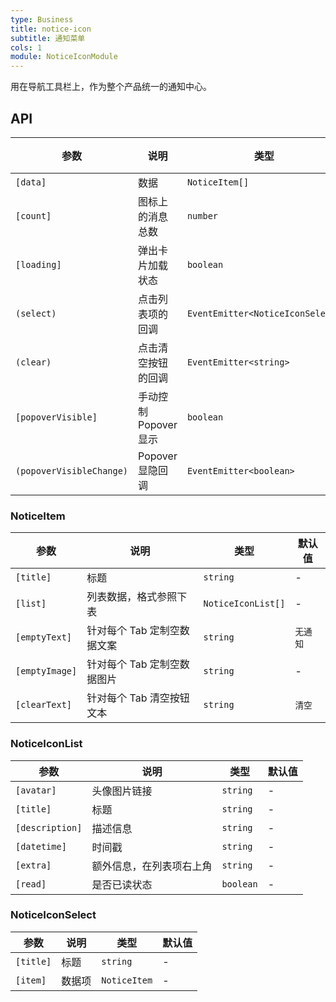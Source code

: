 ```yaml
---
type: Business
title: notice-icon
subtitle: 通知菜单
cols: 1
module: NoticeIconModule
---
```


用在导航工具栏上，作为整个产品统一的通知中心。

## API

参数 | 说明 | 类型 | 默认值
----|------|-----|------
`[data]` | 数据 | `NoticeItem[]` | -
`[count]` | 图标上的消息总数 | `number` | -
`[loading]` | 弹出卡片加载状态 | `boolean` | `false`
`(select)` | 点击列表项的回调 | `EventEmitter<NoticeIconSelect>` | -
`(clear)` | 点击清空按钮的回调 | `EventEmitter<string>` | -
`[popoverVisible]` | 手动控制Popover显示 | `boolean` | `false`
`(popoverVisibleChange)` | Popover显隐回调 | `EventEmitter<boolean>` | -

### NoticeItem

参数 | 说明 | 类型 | 默认值
----|------|-----|------
`[title]` | 标题 | `string` | -
`[list]` | 列表数据，格式参照下表 | `NoticeIconList[]` | -
`[emptyText]` | 针对每个 Tab 定制空数据文案 | `string` | `无通知`
`[emptyImage]` | 针对每个 Tab 定制空数据图片 | `string` | -
`[clearText]` | 针对每个 Tab 清空按钮文本 | `string` | `清空`

### NoticeIconList

参数 | 说明 | 类型 | 默认值
----|------|-----|------
`[avatar]` | 头像图片链接 | `string` | -
`[title]` | 标题 | `string` | -
`[description]` | 描述信息 | `string` | -
`[datetime]` | 时间戳 | `string` | -
`[extra]` | 额外信息，在列表项右上角 | `string` | -
`[read]` | 是否已读状态 | `boolean` | -

### NoticeIconSelect

参数 | 说明 | 类型 | 默认值
----|------|-----|------
`[title]` | 标题 | `string` | -
`[item]` | 数据项 | `NoticeItem` | -

